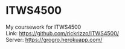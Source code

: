 # ITWS4500
My coursework for ITWS4500  
Link: https://github.com/rickrizzo/ITWS4500/  
Server: https://grogro.herokuapp.com/ 
